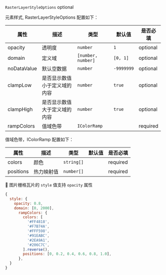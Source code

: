 `RasterLayerStyleOptions` optional

元素样式, RasterLayerStyleOptions 配置如下：

| 属性        | 描述                         | 类型               | 默认值     | 是否必填 |
| ----------- | ---------------------------- | ------------------ | ---------- | -------- |
| opacity     | 透明度                       | `number`           | `1`        | optional |
| domain      | 定义域                       | `[number, number]` | `[0, 1]`   | optional |
| noDataValue | 默认空数据                   | `number`           | `-9999999` | optional |
| clampLow    | 是否显示数值小于定义域的内容 | `number`           | `true`     | optional |
| clampHigh   | 是否显示数值大于定义域的内容 | `number`           | `true`     | optional |
| rampColors  | 值域色带                     | `IColorRamp`       |            | required |

值域色带，IColorRamp 配置如下：

| 属性      | 描述       | 类型       | 默认值 | 是否必填 |
| --------- | ---------- | ---------- | ------ | -------- |
| colors    | 颜色       | `string[]` |        | required |
| positions | 热力映射值 | `number[]` |        | required |

🌟 图片栅格瓦片的 `style` 值支持 `opacity` 属性

```js
{
  style: {
    opacity: 0.8,
    domain: [0, 2000],
      rampColors: {
        colors: [
          '#FF4818',
          '#F7B74A',
          '#FFF598',
          '#91EABC',
          '#2EA9A1',
          '#206C7C',
        ].reverse(),
        positions: [0, 0.2, 0.4, 0.6, 0.8, 1.0],
      },
  }
}
```
